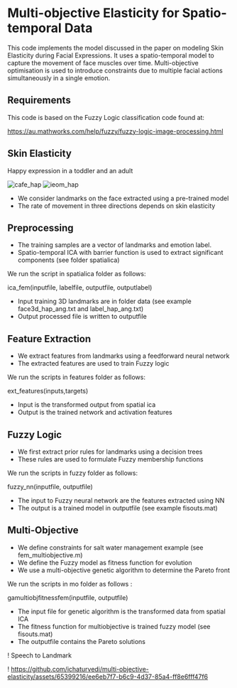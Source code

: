 Multi-objective Elasticity for Spatio-temporal Data
===
This code implements the model discussed in the paper on modeling Skin Elasticity during Facial Expressions. It uses a spatio-temporal model to capture the movement of face muscles over time. Multi-objective optimisation is used to introduce constraints due to multiple facial actions simultaneously in a single emotion. 

Requirements
---
This code is based on the Fuzzy Logic classification code found at:

https://au.mathworks.com/help/fuzzy/fuzzy-logic-image-processing.html

Skin Elasticity
---

Happy expression in a toddler and an adult

![cafe_hap](https://github.com/ichaturvedi/multi-objective-elasticity/assets/65399216/a9c6cbc7-c744-48e4-8e4c-3eab0bb62575)
![ieom_hap](https://github.com/ichaturvedi/multi-objective-elasticity/assets/65399216/1d23af8d-3b3a-43ba-b606-3912cb0510d8)


- We consider landmarks on the face extracted using a pre-trained model
- The rate of movement in three directions depends on skin elasticity

Preprocessing
---
- The training samples are a vector of landmarks and emotion label.
- Spatio-temporal ICA with barrier function is used to extract significant components (see folder spatialica)

We run the script in spatialica folder as follows:

ica_fem(inputfile, labelfile, outputfile, outputlabel)
- Input training 3D landmarks are in folder data (see example face3d_hap_ang.txt and label_hap_ang.txt)
- Output processed file is written to outputfile 

Feature Extraction
---
- We extract features from landmarks using a feedforward neural network
- The extracted features are used to train Fuzzy logic

We run the scripts in features folder as follows:

ext_features(inputs,targets)
- Input is the transformed output from spatial ica
- Output is the trained network and activation features

Fuzzy Logic
---
- We first extract prior rules for landmarks using a decision trees
- These rules are used to formulate Fuzzy membership functions

We run the scripts in fuzzy folder as follows:

fuzzy_nn(inputfile, outputfile)
- The input to Fuzzy neural network are the features extracted using NN 
- The output is a trained model in outputfile (see example fisouts.mat)

Multi-Objective
---
- We define constraints for salt water management example (see fem_multiobjective.m)
- We define the Fuzzy model as fitness function for evolution
- We use a multi-objective genetic algorithm to determine the Pareto front

We run the scripts in mo folder as follows :

gamultiobjfitnessfem(inputfile, outputfile)
- The input file for genetic algorithm is the transformed data from spatial ICA
- The fitness function for multiobjective is trained fuzzy model (see fisouts.mat)
- The outputfile contains the Pareto solutions 

! Speech to Landmark 

! https://github.com/ichaturvedi/multi-objective-elasticity/assets/65399216/ee6eb7f7-b6c9-4d37-85a4-ff8e6fff47f6


